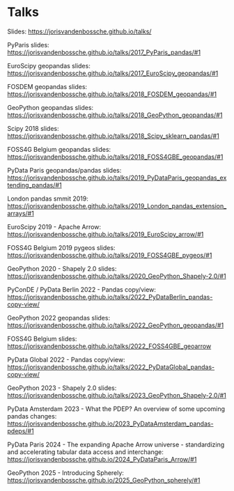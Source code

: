 # Talks

Slides: https://jorisvandenbossche.github.io/talks/

PyParis slides: https://jorisvandenbossche.github.io/talks/2017_PyParis_pandas/#1

EuroScipy geopandas slides: https://jorisvandenbossche.github.io/talks/2017_EuroScipy_geopandas/#1

FOSDEM geopandas slides: https://jorisvandenbossche.github.io/talks/2018_FOSDEM_geopandas/#1

GeoPython geopandas slides: https://jorisvandenbossche.github.io/talks/2018_GeoPython_geopandas/#1

Scipy 2018 slides: https://jorisvandenbossche.github.io/talks/2018_Scipy_sklearn_pandas/#1

FOSS4G Belgium geopandas slides: https://jorisvandenbossche.github.io/talks/2018_FOSS4GBE_geopandas/#1

PyData Paris geopandas/pandas slides: https://jorisvandenbossche.github.io/talks/2019_PyDataParis_geopandas_extending_pandas/#1

London pandas smmit 2019: https://jorisvandenbossche.github.io/talks/2019_London_pandas_extension_arrays/#1

EuroScipy 2019 - Apache Arrow: https://jorisvandenbossche.github.io/talks/2019_EuroScipy_arrow/#1

FOSS4G Belgium 2019 pygeos slides: https://jorisvandenbossche.github.io/talks/2019_FOSS4GBE_pygeos/#1

GeoPython 2020 - Shapely 2.0 slides: https://jorisvandenbossche.github.io/talks/2020_GeoPython_Shapely-2.0/#1

PyConDE / PyData Berlin 2022 - Pandas copy/view: https://jorisvandenbossche.github.io/talks/2022_PyDataBerlin_pandas-copy-view/

GeoPython 2022 geopandas slides: https://jorisvandenbossche.github.io/talks/2022_GeoPython_geopandas/#1

FOSS4G Belgium slides: https://jorisvandenbossche.github.io/talks/2022_FOSS4GBE_geoarrow

PyData Global 2022 - Pandas copy/view: https://jorisvandenbossche.github.io/talks/2022_PyDataGlobal_pandas-copy-view/

GeoPython 2023 - Shapely 2.0 slides: https://jorisvandenbossche.github.io/talks/2023_GeoPython_Shapely-2.0/#1

PyData Amsterdam 2023 - What the PDEP? An overview of some upcoming pandas changes: https://jorisvandenbossche.github.io/2023_PyDataAmsterdam_pandas-pdeps/#1

PyData Paris 2024 - The expanding Apache Arrow universe - standardizing and accelerating tabular data access and interchange: https://jorisvandenbossche.github.io/2024_PyDataParis_Arrow/#1


GeoPython 2025 - Introducing Spherely: https://jorisvandenbossche.github.io/2025_GeoPython_spherely/#1
